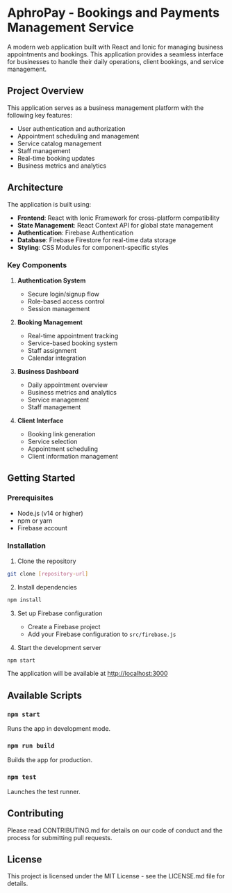 # AphroPay - Bookings and Payments Management Service

A modern web application built with React and Ionic for managing business appointments and bookings. This application provides a seamless interface for businesses to handle their daily operations, client bookings, and service management.

## Project Overview

This application serves as a business management platform with the following key features:

- User authentication and authorization
- Appointment scheduling and management
- Service catalog management
- Staff management
- Real-time booking updates
- Business metrics and analytics

## Architecture

The application is built using:

- **Frontend**: React with Ionic Framework for cross-platform compatibility
- **State Management**: React Context API for global state management
- **Authentication**: Firebase Authentication
- **Database**: Firebase Firestore for real-time data storage
- **Styling**: CSS Modules for component-specific styles

### Key Components

1. **Authentication System**

   - Secure login/signup flow
   - Role-based access control
   - Session management

2. **Booking Management**

   - Real-time appointment tracking
   - Service-based booking system
   - Staff assignment
   - Calendar integration

3. **Business Dashboard**

   - Daily appointment overview
   - Business metrics and analytics
   - Service management
   - Staff management

4. **Client Interface**
   - Booking link generation
   - Service selection
   - Appointment scheduling
   - Client information management

## Getting Started

### Prerequisites

- Node.js (v14 or higher)
- npm or yarn
- Firebase account

### Installation

1. Clone the repository

```bash
git clone [repository-url]
```

2. Install dependencies

```bash
npm install
```

3. Set up Firebase configuration

   - Create a Firebase project
   - Add your Firebase configuration to `src/firebase.js`

4. Start the development server

```bash
npm start
```

The application will be available at [http://localhost:3000](http://localhost:3000)

## Available Scripts

### `npm start`

Runs the app in development mode.

### `npm run build`

Builds the app for production.

### `npm test`

Launches the test runner.

## Contributing

Please read CONTRIBUTING.md for details on our code of conduct and the process for submitting pull requests.

## License

This project is licensed under the MIT License - see the LICENSE.md file for details.
